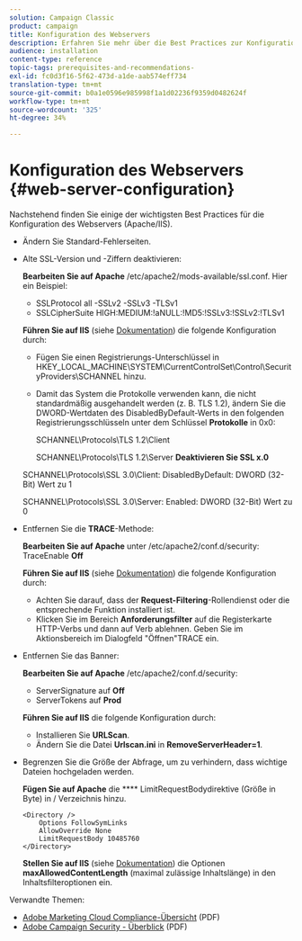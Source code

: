 ```yaml
---
solution: Campaign Classic
product: campaign
title: Konfiguration des Webservers
description: Erfahren Sie mehr über die Best Practices zur Konfiguration von Webservern.
audience: installation
content-type: reference
topic-tags: prerequisites-and-recommendations-
exl-id: fc0d3f16-5f62-473d-a1de-aab574eff734
translation-type: tm+mt
source-git-commit: b0a1e0596e985998f1a1d02236f9359d0482624f
workflow-type: tm+mt
source-wordcount: '325'
ht-degree: 34%

---
```


# Konfiguration des Webservers {#web-server-configuration}

Nachstehend finden Sie einige der wichtigsten Best Practices für die Konfiguration des Webservers (Apache/IIS).

* Ändern Sie Standard-Fehlerseiten.

* Alte SSL-Version und -Ziffern deaktivieren:

   **Bearbeiten Sie auf Apache** /etc/apache2/mods-available/ssl.conf. Hier ein Beispiel:

   * SSLProtocol all -SSLv2 -SSLv3 -TLSv1
   * SSLCipherSuite HIGH:MEDIUM:!aNULL:!MD5:!SSLv3:!SSLv2:!TLSv1

   **Führen Sie auf IIS**  (siehe  [Dokumentation](https://support.microsoft.com/en-us/kb/245030)) die folgende Konfiguration durch:

   * Fügen Sie einen Registrierungs-Unterschlüssel in HKEY_LOCAL_MACHINE\SYSTEM\CurrentControlSet\Control\SecurityProviders\SCHANNEL hinzu.
   * Damit das System die Protokolle verwenden kann, die nicht standardmäßig ausgehandelt werden (z. B. TLS 1.2), ändern Sie die DWORD-Wertdaten des DisabledByDefault-Werts in den folgenden Registrierungsschlüsseln unter dem Schlüssel **Protokolle** in 0x0:

      SCHANNEL\Protocols\TLS 1.2\Client

      SCHANNEL\Protocols\TLS 1.2\Server
   **Deaktivieren Sie SSL x.0**

   SCHANNEL\Protocols\SSL 3.0\Client: DisabledByDefault: DWORD (32-Bit) Wert zu 1

   SCHANNEL\Protocols\SSL 3.0\Server: Enabled: DWORD (32-Bit) Wert zu 0

* Entfernen Sie die **TRACE**-Methode:

   **Bearbeiten Sie auf Apache** unter /etc/apache2/conf.d/security: TraceEnable  **Off**

   **Führen Sie auf IIS**  (siehe  [Dokumentation](https://www.iis.net/configreference/system.webserver/security/requestfiltering/verbs)) die folgende Konfiguration durch:

   * Achten Sie darauf, dass der **Request-Filtering**-Rollendienst oder die entsprechende Funktion installiert ist.
   * Klicken Sie im Bereich **Anforderungsfilter** auf die Registerkarte HTTP-Verbs und dann auf Verb ablehnen. Geben Sie im Aktionsbereich im Dialogfeld &quot;Öffnen&quot;TRACE ein.

* Entfernen Sie das Banner:

   **Bearbeiten Sie auf Apache** /etc/apache2/conf.d/security:

   * ServerSignature auf **Off**
   * ServerTokens auf **Prod**

   **Führen Sie auf IIS** die folgende Konfiguration durch:

   * Installieren Sie **URLScan**.
   * Ändern Sie die Datei **Urlscan.ini** in **RemoveServerHeader=1**.


* Begrenzen Sie die Größe der Abfrage, um zu verhindern, dass wichtige Dateien hochgeladen werden.

   **Fügen Sie auf Apache** die  **** LimitRequestBodydirektive (Größe in Byte) in / Verzeichnis hinzu.

   ```
   <Directory />
       Options FollowSymLinks
       AllowOverride None
       LimitRequestBody 10485760
   </Directory>
   ```

   **Stellen Sie auf IIS**  (siehe  [Dokumentation](http://www.iis.net/configreference/system.webserver/security/requestfiltering/requestlimits)) die Optionen  **maxAllowedContentLength** (maximal zulässige Inhaltslänge) in den Inhaltsfilteroptionen ein.

Verwandte Themen:

* [Adobe Marketing Cloud Compliance-Übersicht](https://marketing.adobe.com/resources/help/en_US/xref/Adobe-Marketing-Cloud-Privacy-and-Security-Overview.pdf)  (PDF)
* [Adobe Campaign Security - Überblick](https://wwwimages.adobe.com/content/dam/acom/en/marketing-cloud/campaign/pdfs/54658.en.campaign.wp.adb-security.pdf)  (PDF)
